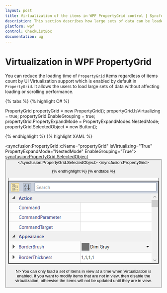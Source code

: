 ```yaml
---
layout: post
title: Virtualization of the items in WPF PropertyGrid control | Syncfusion
description: This section describes how large sets of data can be loaded in PropertyGrid control using Virtualization.
platform: wpf
control: CheckListBox
documentation: ug
---
```


# Virtualization in WPF PropertyGrid

You can reduce the loading time of `PropertyGrid` items regardless of items count by UI Virtualization support which is enabled by default in `PropertyGrid`. It allows the users to load large sets of data without affecting loading or scrolling performance.

{% tabs %}
{% highlight C# %}

PropertyGrid propertyGrid = new PropertyGrid();
propertyGrid.IsVirtualizing = true;
propertyGrid.EnableGrouping = true;
propertyGrid.PropertyExpandMode = PropertyExpandModes.NestedMode;
propertyGrid.SelectedObject = new Button();

{% endhighlight %}
{% highlight XAML %}

<syncfusion:PropertyGrid x:Name="propertyGrid" IsVirtualizing="True" PropertyExpandMode="NestedMode" EnableGrouping="True">
    <syncfusion:PropertyGrid.SelectedObject>
        <Button />
    </syncfusion:PropertyGrid.SelectedObject>
</syncfusion:PropertyGrid>

{% endhighlight %}
{% endtabs %}

![PropertyGrid in the Virtualization mode](Virtualization-images/Virtualization.png)

N> You can only load a set of items in view at a time when Virtualization is enabled. If you want to modify items that are not in view, then disable the virtualization, otherwise the items will not be updated until they are in view. 
